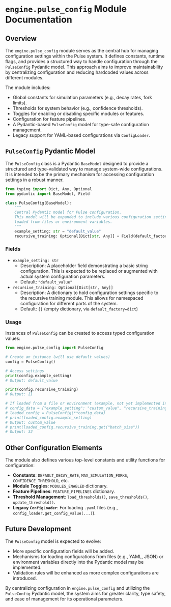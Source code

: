 # `engine.pulse_config` Module Documentation

## Overview

The `engine.pulse_config` module serves as the central hub for managing configuration settings within the Pulse system. It defines constants, runtime flags, and provides a structured way to handle configuration through the `PulseConfig` Pydantic model. This approach aims to improve maintainability by centralizing configuration and reducing hardcoded values across different modules.

The module includes:
-   Global constants for simulation parameters (e.g., decay rates, fork limits).
-   Thresholds for system behavior (e.g., confidence thresholds).
-   Toggles for enabling or disabling specific modules or features.
-   Configuration for feature pipelines.
-   A Pydantic-based `PulseConfig` model for type-safe configuration management.
-   Legacy support for YAML-based configurations via `ConfigLoader`.

## `PulseConfig` Pydantic Model

The `PulseConfig` class is a Pydantic `BaseModel` designed to provide a structured and type-validated way to manage system-wide configurations. It is intended to be the primary mechanism for accessing configuration settings in a robust manner.

```python
from typing import Dict, Any, Optional
from pydantic import BaseModel, Field

class PulseConfig(BaseModel):
    """
    Central Pydantic model for Pulse configuration.
    This model will be expanded to include various configuration settings
    loaded from files or environment variables.
    """
    example_setting: str = "default_value"
    recursive_training: Optional[Dict[str, Any]] = Field(default_factory=dict)

```

### Fields

-   `example_setting: str`
    -   Description: A placeholder field demonstrating a basic string configuration. This is expected to be replaced or augmented with actual system configuration parameters.
    -   Default: `"default_value"`
-   `recursive_training: Optional[Dict[str, Any]]`
    -   Description: A dictionary to hold configuration settings specific to the recursive training module. This allows for namespaced configuration for different parts of the system.
    -   Default: `{}` (empty dictionary, via `default_factory=dict`)

### Usage

Instances of `PulseConfig` can be created to access typed configuration values:

```python
from engine.pulse_config import PulseConfig

# Create an instance (will use default values)
config = PulseConfig()

# Access settings
print(config.example_setting)
# Output: default_value

print(config.recursive_training)
# Output: {}

# If loaded from a file or environment (example, not yet implemented in base model):
# config_data = {"example_setting": "custom_value", "recursive_training": {"batch_size": 32}}
# loaded_config = PulseConfig(**config_data)
# print(loaded_config.example_setting)
# Output: custom_value
# print(loaded_config.recursive_training.get("batch_size"))
# Output: 32
```

## Other Configuration Elements

The module also defines various top-level constants and utility functions for configuration:

-   **Constants**: `DEFAULT_DECAY_RATE`, `MAX_SIMULATION_FORKS`, `CONFIDENCE_THRESHOLD`, etc.
-   **Module Toggles**: `MODULES_ENABLED` dictionary.
-   **Feature Pipelines**: `FEATURE_PIPELINES` dictionary.
-   **Threshold Management**: `load_thresholds()`, `save_thresholds()`, `update_threshold()`.
-   **Legacy `ConfigLoader`**: For loading `.yaml` files (e.g., `config_loader.get_config_value(...)`).

## Future Development

The `PulseConfig` model is expected to evolve:
-   More specific configuration fields will be added.
-   Mechanisms for loading configurations from files (e.g., YAML, JSON) or environment variables directly into the Pydantic model may be implemented.
-   Validation rules will be enhanced as more complex configurations are introduced.

By centralizing configuration in `engine.pulse_config` and utilizing the `PulseConfig` Pydantic model, the system aims for greater clarity, type safety, and ease of management for its operational parameters.